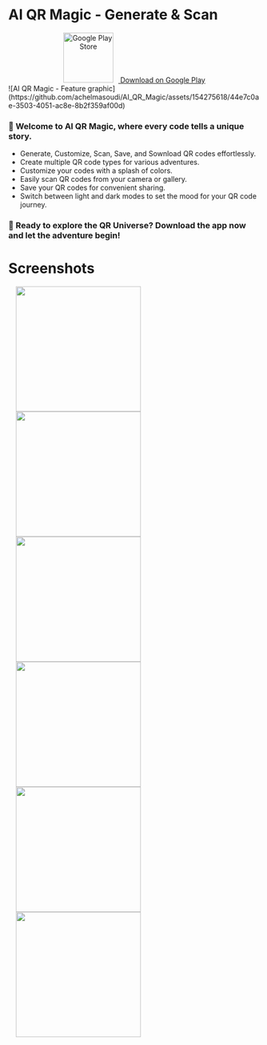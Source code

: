 # AI QR Magic - Generate & Scan
<div style="text-align: center;">
  <a href="https://play.google.com/store/apps/details?id=your.app.package">
    <img src="https://freelogopng.com/images/all_img/1664285914google-play-logo-png.png" alt="Google Play Store" style="width: 100px; margin-right: 10px;" />
  </a>
  <a href="https://play.google.com/store/apps/details?id=com.aimagic.aiqrmagic">Download on Google Play</a>
</div>
![AI QR Magic - Feature graphic](https://github.com/achelmasoudi/AI_QR_Magic/assets/154275618/44e7c0ae-3503-4051-ac8e-8b2f359af00d)

<p style="text-align: center; size">
<h3>🌟 Welcome to AI QR Magic, where every code tells a unique story.</h3>
  
- Generate, Customize, Scan, Save, and Sownload QR codes effortlessly.
- Create multiple QR code types for various adventures.
- Customize your codes with a splash of colors.
- Easily scan QR codes from your camera or gallery.
- Save your QR codes for convenient sharing.
- Switch between light and dark modes to set the mood for your QR code journey.

<h3>🚀 Ready to explore the QR Universe? Download the app now and let the adventure begin!</h3>
</p>

# Screenshots
<div style="margin: 15;" >
  <img src="https://github.com/achelmasoudi/AI_QR_Magic/assets/154275618/58b1874a-6b0a-4749-aed6-a1bec81f716b" width="250" />
  <img src="https://github.com/achelmasoudi/AI_QR_Magic/assets/154275618/c0034884-a949-4473-a91d-480403f867ab" width="250" />
  <img src="https://github.com/achelmasoudi/AI_QR_Magic/assets/154275618/c9926478-ea78-43a8-aa11-174697a824fe" width="250"/>
  <img src="https://github.com/achelmasoudi/AI_QR_Magic/assets/154275618/e523a0de-9071-44ce-9d0c-7a6df285392c" width="250"/>
    <img src="https://github.com/achelmasoudi/AI_QR_Magic/assets/154275618/fb960578-4b06-40b6-8f21-e6df04814e7b" width="250"/>
    <img src="https://github.com/achelmasoudi/AI_QR_Magic/assets/154275618/05251c00-3fc5-4fd2-801e-25671935bad2" width="250"/>
</div>  
